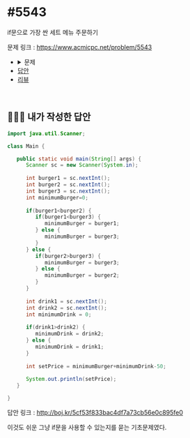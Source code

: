 # #5543

if문으로 가장 싼 세트 메뉴 주문하기

문제 링크 : https://www.acmicpc.net/problem/5543

<ul>
	<li>
		<details>
    <summary>문제</summary>
    <h3>문제</h3>
    상근날드에서 가장 잘 팔리는 메뉴는 세트 메뉴이다. 주문할 때, 자신이 원하는 햄버거와 음료를 하나씩 골라, 세트로 구매하면, 가격의 합계에서 50원을 뺀 가격이 세트 메뉴의 가격이 된다.<br>햄버거는 총 3종류 상덕버거, 중덕버거, 하덕버거가 있고, 음료는 콜라와 사이다 두 종류가 있다.<br>햄버거와 음료의 가격이 주어졌을 때, 가장 싼 세트 메뉴의 가격을 출력하는 프로그램을 작성하시오.
    <h3>입력</h3>
    입력은 총 다섯 줄이다. 첫째 줄에는 상덕버거, 둘째 줄에는 중덕버거, 셋째 줄에는 하덕버거의 가격이 주어진다. 넷째 줄에는 콜라의 가격, 다섯째 줄에는 사이다의 가격이 주어진다. 모든 가격은 100원 이상, 2000원 이하이다.
    <h3>출력</h3>
    첫째 줄에 가장 싼 세트 메뉴의 가격을 출력한다.
    <h3>예제 입력 1</h3>
      800<br>700<br>900<br>198<br>330
    <h3>예제 출력 1</h3>
   	  848<br>
    </details>
	</li>
	<li><a href="#answer">답안</a></li>
	<li><a href="#review">리뷰</a></li>
</ul>

<br>

## <a name="answer"></a>🙆🏻‍♂️ 내가 작성한 답안

```java
import java.util.Scanner;

class Main {

   public static void main(String[] args) {
      Scanner sc = new Scanner(System.in);
		
      int burger1 = sc.nextInt();
      int burger2 = sc.nextInt();
      int burger3 = sc.nextInt();
      int minimumBurger=0;
		
      if(burger1<burger2) {
         if(burger1<burger3) {
            minimumBurger = burger1;
         } else {
            minimumBurger = burger3;
         }
      } else {
         if(burger2>burger3) {
            minimumBurger = burger3;
         } else {
            minimumBurger = burger2;
         }
      }
		
      int drink1 = sc.nextInt();
      int drink2 = sc.nextInt();
      int minimumDrink = 0;
		
      if(drink1>drink2) {
         minimumDrink = drink2;
      } else {
         minimumDrink = drink1;
      }
		
      int setPrice = minimumBurger+minimumDrink-50;
		
      System.out.println(setPrice);
   }

}
```

답안 링크 : http://boj.kr/5cf53f833bac4df7a73cb56e0c895fe0

이것도 쉬운 그냥 if문을 사용할 수 있는지를 묻는 기초문제였다.

<br>
